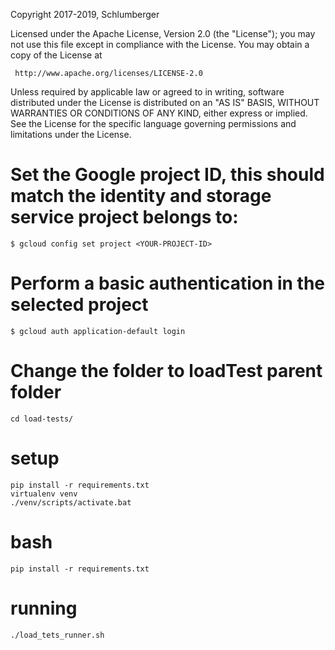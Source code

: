 Copyright 2017-2019, Schlumberger

Licensed under the Apache License, Version 2.0 (the "License");
you may not use this file except in compliance with the License.
You may obtain a copy of the License at

     http://www.apache.org/licenses/LICENSE-2.0

Unless required by applicable law or agreed to in writing, software
distributed under the License is distributed on an "AS IS" BASIS,
WITHOUT WARRANTIES OR CONDITIONS OF ANY KIND, either express or implied.
See the License for the specific language governing permissions and
limitations under the License.

# Set the Google project ID, this should match the identity and storage service project belongs to:
    
```
$ gcloud config set project <YOUR-PROJECT-ID>
```

# Perform a basic authentication in the selected project
```
$ gcloud auth application-default login
```

# Change the folder to loadTest parent folder
```
cd load-tests/
``` 

# setup
```
pip install -r requirements.txt
virtualenv venv
./venv/scripts/activate.bat
```

# bash
```
pip install -r requirements.txt

```

# running
```
./load_tets_runner.sh
```
